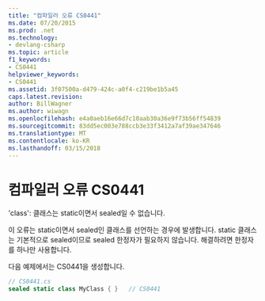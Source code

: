 ```yaml
---
title: "컴파일러 오류 CS0441"
ms.date: 07/20/2015
ms.prod: .net
ms.technology:
- devlang-csharp
ms.topic: article
f1_keywords:
- CS0441
helpviewer_keywords:
- CS0441
ms.assetid: 3f07500a-d479-424c-a0f4-c219be1b5a45
caps.latest.revision: 
author: BillWagner
ms.author: wiwagn
ms.openlocfilehash: e4a0aeb16e66d7c10aab30a36e9f73b56ff54839
ms.sourcegitcommit: 83dd5ec003e788ccb3e33f3412a7af39ae347646
ms.translationtype: MT
ms.contentlocale: ko-KR
ms.lasthandoff: 03/15/2018
---
```

# <a name="compiler-error-cs0441"></a>컴파일러 오류 CS0441
'class': 클래스는 static이면서 sealed일 수 없습니다.  
  
 이 오류는 static이면서 sealed인 클래스를 선언하는 경우에 발생합니다. static 클래스는 기본적으로 sealed이므로 sealed 한정자가 필요하지 않습니다. 해결하려면 한정자를 하나만 사용합니다.  
  
 다음 예제에서는 CS0441을 생성합니다.  
  
```csharp  
// CS0441.cs  
sealed static class MyClass { }   // CS0441  
```

